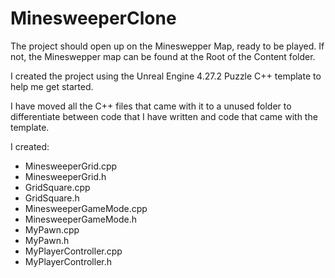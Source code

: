 # MinesweeperClone

The project should open up on the Mineswepper Map, ready to be played. If not, the Mineswepper map can be found at the Root of the Content folder. 

I created the project using the Unreal Engine 4.27.2 Puzzle C++ template to help me get started. 

I have moved all the C++ files that came with it to a unused folder to differentiate between code that I have written and code that came with the template. 

I created:
  - MinesweeperGrid.cpp
  - MinesweeperGrid.h
  - GridSquare.cpp
  - GridSquare.h
  - MinesweeperGameMode.cpp
  - MinesweeperGameMode.h
  - MyPawn.cpp
  - MyPawn.h
  - MyPlayerController.cpp
  - MyPlayerController.h
  
  
